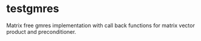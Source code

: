 testgmres
=========

Matrix free gmres implementation with call back functions for matrix vector product and preconditioner.

